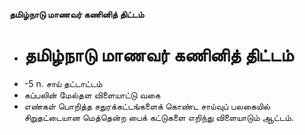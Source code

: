 **தமிழ்நாடு மாணவர் கணினித் திட்டம்**
- # தமிழ்நாடு மாணவர் கணினித் திட்டம்
- -5 n. சாய் தட்டாட்டம்
- கப்பலின் மேல்தள விளையாட்டு வகை
- எண்கள் பொறித்த சதுரக்கட்டங்களைக் கொண்ட சாய்வுப் பலகையில் சிறுதட்டையான மெத்தென்ற பைக் கட்டுகளை எறிந்து விளையாடும் ஆட்டம்.

